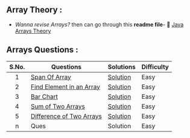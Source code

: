 ## Array Theory :
- *Wanna revise Arrays?* then can go through this **readme file**- 🔗 [Java Arrays Theory](array-theory.md)

## Arrays Questions :

|  S.No. | Questions | Solutions | Difficulty |
| :---: |  -------- |  -------- |  --------  |
| 1 | [Span Of Array](span-of-array/README.md) | [Solution](span-of-array/span-of-array.java) | Easy |
| 2 | [Find Element in an Array](find-element-in-array/README.md) | [Solution](find-element-in-array/find-element-in-array.java) | Easy |
| 3 | [Bar Chart](bar-chart/README.md) | [Solution](bar-chart/bar-chart.java) | Easy |
| 4 | [Sum of Two Arrays](sum-of-two-arrays/README.md) | [Solution](sum-of-two-arrays/sum-of-two-arrays.java) | Easy |
| 5 | [Difference of Two Arrays](diff-of-two-arrays/README.md) | [Solution](diff-of-two-arrays/diff-of-two-arrays.java) | Easy |
| n | Ques | Solution | Easy |
